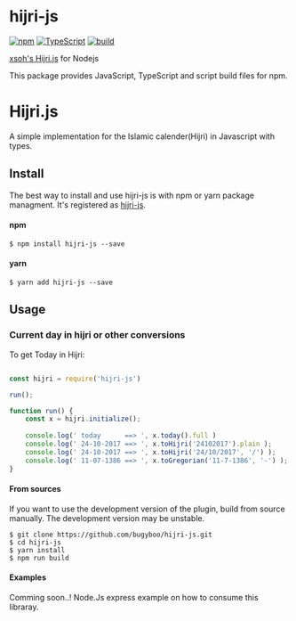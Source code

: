 # hijri-js

[![npm](https://img.shields.io/badge/npm-1.0.25-blue.svg)](https://www.npmjs.com/package/hijri-js)
[![TypeScript](https://img.shields.io/badge/TypeScript-2.5.3-blue.svg)](https://www.typescriptlang.org)
[![build](https://img.shields.io/badge/build-success-green.svg)](https://www.typescriptlang.org)


[xsoh's Hijri.js](https://github.com/xsoh) for Nodejs

This package provides JavaScript, TypeScript and script build files for npm. 


Hijri.js
========

A simple implementation for the Islamic calender(Hijri) in Javascript with types.

## Install

The best way to install and use hijri-js is with npm or yarn package managment. It's registered
as [hijri-js](https://www.npmjs.com/package/hijri-js).

#### npm 

```
$ npm install hijri-js --save
```

#### yarn 

```
$ yarn add hijri-js --save
```

## Usage

### Current day in hijri or other conversions
To get Today in Hijri:
``` Node.js

const hijri = require('hijri-js')

run();

function run() {
    const x = hijri.initialize();
    
    console.log(' today      ==> ', x.today().full )
    console.log(' 24-10-2017 ==> ', x.toHijri('24102017').plain );
    console.log(' 24-10-2017 ==> ', x.toHijri('24/10/2017', '/') );
    console.log(' 11-07-1386 ==> ', x.toGregorian('11-7-1386', '-') );    
}

```

#### From sources

If you want to use the development version of the plugin, build from source
manually. The development version may be unstable.

```
$ git clone https://github.com/bugyboo/hijri-js.git
$ cd hijri-js
$ yarn install
$ npm run build
```

#### Examples

Comming soon..! Node.Js express example on how to consume this libraray.








